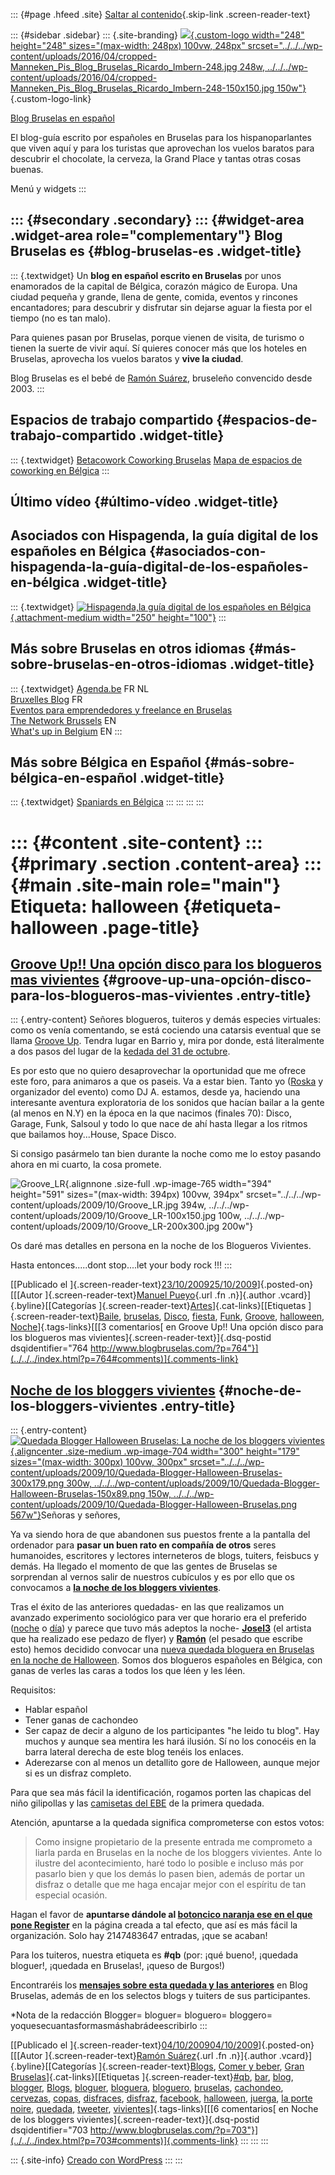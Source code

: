 ::: {#page .hfeed .site}
[Saltar al contenido](index.html#content){.skip-link
.screen-reader-text}

::: {#sidebar .sidebar}
::: {.site-branding}
[![](../../../wp-content/uploads/2016/04/cropped-Manneken_Pis_Blog_Bruselas_Ricardo_Imbern-248.jpg){.custom-logo
width="248" height="248" sizes="(max-width: 248px) 100vw, 248px"
srcset="../../../wp-content/uploads/2016/04/cropped-Manneken_Pis_Blog_Bruselas_Ricardo_Imbern-248.jpg 248w, ../../../wp-content/uploads/2016/04/cropped-Manneken_Pis_Blog_Bruselas_Ricardo_Imbern-248-150x150.jpg 150w"}](../../../index.html){.custom-logo-link}

[Blog Bruselas en español](../../../index.html)

El blog-guía escrito por españoles en Bruselas para los hispanoparlantes
que viven aquí y para los turistas que aprovechan los vuelos baratos
para descubrir el chocolate, la cerveza, la Grand Place y tantas otras
cosas buenas.

Menú y widgets
:::

::: {#secondary .secondary}
::: {#widget-area .widget-area role="complementary"}
Blog Bruselas es {#blog-bruselas-es .widget-title}
----------------

::: {.textwidget}
Un **blog en español escrito en Bruselas** por unos enamorados de la
capital de Bélgica, corazón mágico de Europa. Una ciudad pequeña y
grande, llena de gente, comida, eventos y rincones encantadores; para
descubrir y disfrutar sin dejarse aguar la fiesta por el tiempo (no es
tan malo).

Para quienes pasan por Bruselas, porque vienen de visita, de turismo o
tienen la suerte de vivir aquí. Sí quieres conocer más que los hoteles
en Bruselas, aprovecha los vuelos baratos y **vive la ciudad**.

Blog Bruselas es el bebé de [Ramón Suárez](http://www.ramonsuarez.com),
bruseleño convencido desde 2003.
:::

Espacios de trabajo compartido {#espacios-de-trabajo-compartido .widget-title}
------------------------------

::: {.textwidget}
[Betacowork Coworking Bruselas](http://www.betacowork.com) [Mapa de
espacios de coworking en Bélgica](http://coworkingbelgium.com)
:::

Último vídeo {#último-vídeo .widget-title}
------------

Asociados con Hispagenda, la guía digital de los españoles en Bélgica {#asociados-con-hispagenda-la-guía-digital-de-los-españoles-en-bélgica .widget-title}
---------------------------------------------------------------------

::: {.textwidget}
[![Hispagenda,la guía digital de los españoles en
Bélgica](../../../wp-content/uploads/2010/04/Hispagenda-250px.gif "Hispagenda, la guía digital de los españoles en Bélgica"){.attachment-medium
width="250" height="100"}](http://www.hispagenda.com)
:::

Más sobre Bruselas en otros idiomas {#más-sobre-bruselas-en-otros-idiomas .widget-title}
-----------------------------------

::: {.textwidget}
[Agenda.be](http://www.agenda.be) FR NL\
[Bruxelles Blog](http://www.bxlblog.be/) FR\
[Eventos para emprendedores y freelance en
Bruselas](http://www.betacowork.com/events/)\
[The Network
Brussels](http://groups.yahoo.com/group/TheNetworkBrussels/) EN\
[What\'s up in Belgium](http://www.whatsupin.be/) EN
:::

Más sobre Bélgica en Español {#más-sobre-bélgica-en-español .widget-title}
----------------------------

::: {.textwidget}
[Spaniards en Bélgica](http://www.spaniards.es/paises/belgica)
:::
:::
:::
:::

::: {#content .site-content}
::: {#primary .section .content-area}
::: {#main .site-main role="main"}
Etiqueta: halloween {#etiqueta-halloween .page-title}
===================

[Groove Up!! Una opción disco para los blogueros mas vivientes](../../../index.html?p=764) {#groove-up-una-opción-disco-para-los-blogueros-mas-vivientes .entry-title}
------------------------------------------------------------------------------------------

::: {.entry-content}
Señores blogueros, tuiteros y demás especies virtuales: como os venía
comentando, se está cociendo una catarsis eventual que se llama [Groove
Up](http://grooveupbxl.blogspot.com/). Tendra lugar en Barrio y, mira
por donde, está literalmente a dos pasos del lugar de la [kedada del 31
de
octubre](http://www.blogbruselas.com/2009/10/noche-de-los-bloggers-vivientes.html "Quedada bloguera en Bruselas ").

Es por esto que no quiero desaprovechar la oportunidad que me ofrece
este foro, para animaros a que os paseis. Va a estar bien. Tanto yo
([Roska](http://www.myspace.com/bruclectico) y organizador del evento)
como DJ A. estamos, desde ya, haciendo una interesante aventura
exploratoria de los sonidos que hacían bailar a la gente (al menos en
N.Y) en la época en la que nacimos (finales 70): Disco, Garage, Funk,
Salsoul y todo lo que nace de ahí hasta llegar a los ritmos que bailamos
hoy...House, Space Disco.

Si consigo pasármelo tan bien durante la noche como me lo estoy pasando
ahora en mi cuarto, la cosa promete.

![Groove\_LR](../../../wp-content/uploads/2009/10/Groove_LR.jpg){.alignnone
.size-full .wp-image-765 width="394" height="591"
sizes="(max-width: 394px) 100vw, 394px"
srcset="../../../wp-content/uploads/2009/10/Groove_LR.jpg 394w, ../../../wp-content/uploads/2009/10/Groove_LR-100x150.jpg 100w, ../../../wp-content/uploads/2009/10/Groove_LR-200x300.jpg 200w"}

Os daré mas detalles en persona en la noche de los Blogueros Vivientes.

Hasta entonces.....dont stop....let your body rock !!!
:::

[[Publicado el
]{.screen-reader-text}[23/10/200925/10/2009](../../../index.html?p=764)]{.posted-on}[[[Autor
]{.screen-reader-text}[Manuel
Pueyo](../../author/easysun/index.html){.url .fn .n}]{.author
.vcard}]{.byline}[[Categorías
]{.screen-reader-text}[Artes](../../category/artes/index.html)]{.cat-links}[[Etiquetas
]{.screen-reader-text}[Baile](../baile/index.html),
[bruselas](../bruselas/index.html), [Disco](../disco/index.html),
[fiesta](../fiesta/index.html), [Funk](../funk/index.html),
[Groove](../groove/index.html), [halloween](index.html),
[Noche](../noche/index.html)]{.tags-links}[[[3 comentarios[ en Groove
Up!! Una opción disco para los blogueros mas
vivientes]{.screen-reader-text}]{.dsq-postid
dsqidentifier="764 http://www.blogbruselas.com/?p=764"}](../../../index.html?p=764#comments)]{.comments-link}

[Noche de los bloggers vivientes](../../../index.html?p=703) {#noche-de-los-bloggers-vivientes .entry-title}
------------------------------------------------------------

::: {.entry-content}
[![Quedada Blogger Halloween Bruselas: La noche de los bloggers
vivientes](../../../wp-content/uploads/2009/10/Quedada-Blogger-Halloween-Bruselas-300x179.png "Quedada Blogger Halloween Bruselas: La noche de los bloggers vivientes"){.aligncenter
.size-medium .wp-image-704 width="300" height="179"
sizes="(max-width: 300px) 100vw, 300px"
srcset="../../../wp-content/uploads/2009/10/Quedada-Blogger-Halloween-Bruselas-300x179.png 300w, ../../../wp-content/uploads/2009/10/Quedada-Blogger-Halloween-Bruselas-150x89.png 150w, ../../../wp-content/uploads/2009/10/Quedada-Blogger-Halloween-Bruselas.png 567w"}](http://quedadabruselas3.eventbrite.com/)Señoras
y señores,

Ya va siendo hora de que abandonen sus puestos frente a la pantalla del
ordenador para **pasar un buen rato en compañía de otros** seres
humanoides, escritores y lectores interneteros de blogs, tuiters,
feisbucs y demás. Ha llegado el momento de que las gentes de Bruselas se
sorprendan al vernos salir de nuestros cubículos y es por ello que os
convocamos a [**la noche de los bloggers
vivientes**](http://quedadabruselas3.eventbrite.com/ "¡Apúntate a la quedada!").

Tras el éxito de las anteriores quedadas- en las que realizamos un
avanzado experimento sociológico para ver que horario era el preferido
([noche](http://www.blogbruselas.com/2009/03/cronica-de-una-quedada-anunciada.html "Demostración del cachondeo de la primera quedada")
o
[día](http://www.blogbruselas.com/2009/06/tapeo-extremo-en-bruselas-cronica-de-la.html "Tapeo extremo en Bruselas. Corres el riesgo de pasarlo bien"))
y parece que tuvo más adeptos la noche-
**[Josel3](http://josel3.blogspot.com/ "Josel3 está en el mundo sin estar en él")**
(el artista que ha realizado ese pedazo de flyer) y
**[Ramón](../../../index.html "Blog Bruselas, el bebé blog de Ramón Suárez")**
(el pesado que escribe esto) hemos decidido convocar una [nueva quedada
bloguera en Bruselas en la noche de
Halloween](http://quedadabruselas3.eventbrite.com/ "¡Apúntate!"). Somos
dos blogueros españoles en Bélgica, con ganas de verles las caras a
todos los que léen y les léen.

Requisitos:

-   Hablar español
-   Tener ganas de cachondeo
-   Ser capaz de decir a alguno de los participantes "he leido tu blog".
    Hay muchos y aunque sea mentira les hará ilusión. Sí no los conocéis
    en la barra lateral derecha de este blog tenéis los enlaces.
-   Aderezarse con al menos un detallito gore de Halloween, aunque mejor
    si es un disfraz completo.

Para que sea más fácil la identificación, rogamos porten las chapicas
del niño gilipollas y las [camisetas del
EBE](http://www.facebook.com/home.php#/group.php?gid=153214485571&ref=ts "Comparte tus fotos con la camiseta del EBE en Facebook")
de la primera quedada.

Atención, apuntarse a la quedada significa comprometerse con estos
votos:

> Como insigne propietario de la presente entrada me comprometo a liarla
> parda en Bruselas en la noche de los bloggers vivientes. Ante lo
> ilustre del acontecimiento, haré todo lo posible e incluso más por
> pasarlo bien y que los demás lo pasen bien, además de portar un
> disfraz o detalle que me haga encajar mejor con el espíritu de tan
> especial ocasión.

Hagan el favor de **apuntarse dándole al [botoncico naranja ese en el
que pone
Register](http://quedadabruselas3.eventbrite.com/ "Apúntate a la noche de los bloggers vivientes")**
en la página creada a tal efecto, que así es más fácil la organización.
Solo hay 2147483647 entradas, ¡que se acaban!

Para los tuiteros, nuestra etiqueta es **\#qb** (por: ¡qué bueno!,
¡quedada bloguer!, ¡quedada en Bruselas!, ¡queso de Burgos!)

Encontraréis los **[mensajes sobre esta quedada y las
anteriores](../../../index.html?s=quedada "Mensajes sobre las quedadas en Blog Bruselas")**
en Blog Bruselas, además de en los selectos blogs y tuiters de sus
participantes.

\*Nota de la redacción Blogger= bloguer= bloguero= bloggero=
yoquesecuantasformasmáshabrádeescribirlo
:::

[[Publicado el
]{.screen-reader-text}[04/10/200904/10/2009](../../../index.html?p=703)]{.posted-on}[[[Autor
]{.screen-reader-text}[Ramón
Suárez](../../2010/04/30/index.html?author=2){.url .fn .n}]{.author
.vcard}]{.byline}[[Categorías
]{.screen-reader-text}[Blogs](../../category/blogs/index.html), [Comer y
beber](../../category/comer-y-beber/index.html), [Gran
Bruselas](../../category/gran-bruselas/index.html)]{.cat-links}[[Etiquetas
]{.screen-reader-text}[\#qb](../qb/index.html),
[bar](../bar/index.html), [blog](../blog/index.html),
[blogger](../blogger/index.html), [Blogs](../blogs/index.html),
[bloguer](../bloguer/index.html), [bloguera](../bloguera/index.html),
[bloguero](../bloguero/index.html), [bruselas](../bruselas/index.html),
[cachondeo](../cachondeo/index.html),
[cervezas](../cervezas/index.html), [copas](../copas/index.html),
[disfraces](../disfraces/index.html), [disfraz](../disfraz/index.html),
[facebook](../facebook/index.html), [halloween](index.html),
[juerga](../juerga/index.html), [la porte
noire](../la-porte-noire/index.html), [quedada](../quedada/index.html),
[tweeter](../tweeter/index.html),
[vivientes](../vivientes/index.html)]{.tags-links}[[[6 comentarios[ en
Noche de los bloggers vivientes]{.screen-reader-text}]{.dsq-postid
dsqidentifier="703 http://www.blogbruselas.com/?p=703"}](../../../index.html?p=703#comments)]{.comments-link}
:::
:::
:::

::: {.site-info}
[Creado con WordPress](https://es.wordpress.org/)
:::
:::
